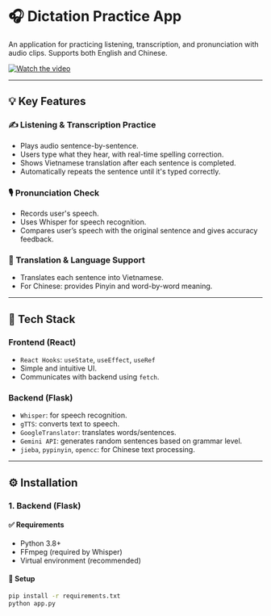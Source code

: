 # 🎧 Dictation Practice App

An application for practicing listening, transcription, and pronunciation with audio clips. Supports both English and Chinese.

[![Watch the video](https://img.youtube.com/vi/UVinGkDrT5Y/maxresdefault.jpg)](https://www.youtube.com/watch?v=UVinGkDrT5Y)


---

## 💡 Key Features

### ✍️ Listening & Transcription Practice
- Plays audio sentence-by-sentence.
- Users type what they hear, with real-time spelling correction.
- Shows Vietnamese translation after each sentence is completed.
- Automatically repeats the sentence until it's typed correctly.

### 🎙 Pronunciation Check
- Records user's speech.
- Uses Whisper for speech recognition.
- Compares user’s speech with the original sentence and gives accuracy feedback.

### 💬 Translation & Language Support
- Translates each sentence into Vietnamese.
- For Chinese: provides Pinyin and word-by-word meaning.

---

## 🚀 Tech Stack

### Frontend (React)
- `React Hooks`: `useState`, `useEffect`, `useRef`
- Simple and intuitive UI.
- Communicates with backend using `fetch`.

### Backend (Flask)
- `Whisper`: for speech recognition.
- `gTTS`: converts text to speech.
- `GoogleTranslator`: translates words/sentences.
- `Gemini API`: generates random sentences based on grammar level.
- `jieba`, `pypinyin`, `opencc`: for Chinese text processing.

---

## ⚙️ Installation

### 1. Backend (Flask)

#### ✅ Requirements
- Python 3.8+
- FFmpeg (required by Whisper)
- Virtual environment (recommended)

#### 🔧 Setup
```bash
pip install -r requirements.txt
python app.py


